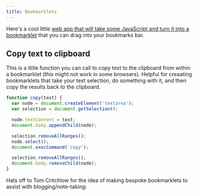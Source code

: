 ```yaml
---
title: Bookmarklets
---
```


Here's a cool little [web app that will take some JavaScript and turn it into a bookmarklet](http://bookmarklets.org/maker/) that you can drag into your bookmarks bar.

## Copy text to clipboard

This is a little function you can call to copy text to the clipboard from within a bookmarklet (this might not work in some browsers). Helpful for creaating bookmarklets that take your text selection, do something with it, and then copy the results back to the clipboard.

```js
function copy(text) {
  var node = document.createElement('textarea');
  var selection = document.getSelection();

  node.textContent = text;
  document.body.appendChild(node);

  selection.removeAllRanges();
  node.select();
  document.execCommand('copy');

  selection.removeAllRanges();
  document.body.removeChild(node);
}
```

Hats off to Tom Critchlow for the idea of making bespoke bookmarklets to assist with blogging/note-taking:

<Bookmark url='https://tomcritchlow.com/2019/06/19/bookmarklets-static-sites/' />